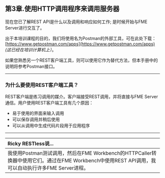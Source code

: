 ## 第3章.使用HTTP调用程序来调用服务器

现在您已了解REST API是什么以及调用和响应如何工作; 是时候开始与FME Server进行交互了。

出于本培训课程的目的，我们将使用名为Postman的外部工具，可在此处下载：[https://www.getpostman.com/apps](https://www.getpostman.com/apps) _\(这已经在培训计算机上）_。

如果您熟悉另一个REST客户端工具，则可以使用它作为替代方法，但本手册中的说明将参考Postman接口。

---

### 为什么要使用REST客户端工具？

REST客户端是练习调用的媒介。客户端接受REST调用，并将直接与FME Server通信。用户使用REST客户端工具有几个原因：

* 易于使用的界面来输入调用
* 可以保存调用并稍后使用
* 可以从调用中生成代码片段用于应用程序

---

|  Ricky RESTless说... |
| :--- |
|  我使用Postman测试调用，然后在FME Workbench的HTTPCaller转换器中使用它们。通过在FME Workbench中使用REST API调用，我可以自动执行许多FME Server进程。 |

